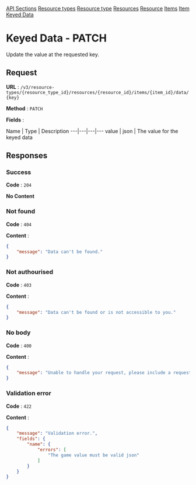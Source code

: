[API Sections](../Sections.md)
[Resource types](../resource-types/GET.md)
[Resource type](../resource-type/GET.md)
[Resources](../resources/GET.md)
[Resource](../resource/GET.md)
[Items](../items-game/GET.md)
[Item](../item-game/GET.md)
[Keyed Data](../item-keyed-data-collection/GET.md)

# Keyed Data - PATCH

Update the value at the requested key.

## Request

**URL** : `/v3/resource-types/{resource_type_id}/resources/{resource_id}/items/{item_id}/data/{key}`

**Method** : `PATCH`

**Fields** :

Name | Type | Description
---|---|---|---
value | json | The value for the keyed data

## Responses

### Success

**Code** : `204`

**No Content**

### Not found

**Code** : `404`

**Content** : 
```json
{
    "message": "Data can't be found."
}
```

### Not authourised

**Code** : `403`

**Content** : 
```json
{
    "message": "Data can't be found or is not accessible to you."
}
```

### No body

**Code** : `400`

**Content** : 
```json
{
    "message": "Unable to handle your request, please include a request body."
}
```

### Validation error

**Code** : `422`

**Content** : 
```json
{
    "message": "Validation error.",
    "fields": {
        "name": {
            "errors": [
                "The game value must be valid json"
            ]
        }
    }
}
```
